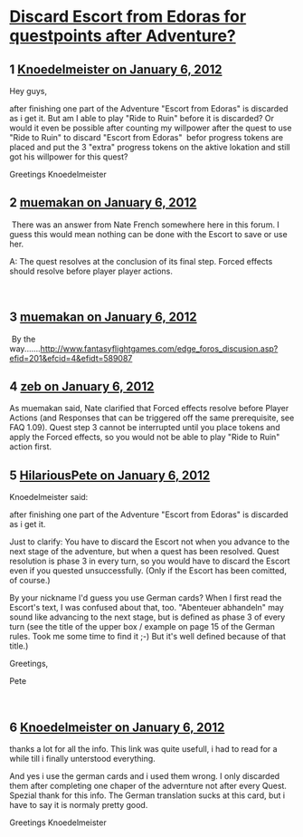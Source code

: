 # [Discard Escort from Edoras for questpoints after Adventure?](https://community.fantasyflightgames.com/topic/58520-discard-escort-from-edoras-for-questpoints-after-adventure/)

## 1 [Knoedelmeister on January 6, 2012](https://community.fantasyflightgames.com/topic/58520-discard-escort-from-edoras-for-questpoints-after-adventure/?do=findComment&comment=575533)

Hey guys,

after finishing one part of the Adventure "Escort from Edoras" is discarded as i get it. But am I able to play "Ride to Ruin" before it is discarded? Or would it even be possible after counting my willpower after the quest to use "Ride to Ruin" to discard "Escort from Edoras"  befor progress tokens are placed and put the 3 "extra" progress tokens on the aktive lokation and still got his willpower for this quest?

Greetings Knoedelmeister

## 2 [muemakan on January 6, 2012](https://community.fantasyflightgames.com/topic/58520-discard-escort-from-edoras-for-questpoints-after-adventure/?do=findComment&comment=575549)

 There was an answer from Nate French somewhere here in this forum. I guess this would mean nothing can be done with the Escort to save or use her.



A: The quest resolves at the conclusion of its final step. Forced effects should resolve before player player actions.

 




## 3 [muemakan on January 6, 2012](https://community.fantasyflightgames.com/topic/58520-discard-escort-from-edoras-for-questpoints-after-adventure/?do=findComment&comment=575550)

 By the way.......http://www.fantasyflightgames.com/edge_foros_discusion.asp?efid=201&efcid=4&efidt=589087

## 4 [zeb on January 6, 2012](https://community.fantasyflightgames.com/topic/58520-discard-escort-from-edoras-for-questpoints-after-adventure/?do=findComment&comment=575576)

As muemakan said, Nate clarified that Forced effects resolve before Player Actions (and Responses that can be triggered off the same prerequisite, see FAQ 1.09). Quest step 3 cannot be interrupted until you place tokens and apply the Forced effects, so you would not be able to play "Ride to Ruin" action first.

## 5 [HilariousPete on January 6, 2012](https://community.fantasyflightgames.com/topic/58520-discard-escort-from-edoras-for-questpoints-after-adventure/?do=findComment&comment=575701)

Knoedelmeister said:

after finishing one part of the Adventure "Escort from Edoras" is discarded as i get it.

Just to clarify: You have to discard the Escort not when you advance to the next stage of the adventure, but when a quest has been resolved. Quest resolution is phase 3 in every turn, so you would have to discard the Escort even if you quested unsuccessfully. (Only if the Escort has been comitted, of course.)

By your nickname I'd guess you use German cards? When I first read the Escort's text, I was confused about that, too. "Abenteuer abhandeln" may sound like advancing to the next stage, but is defined as phase 3 of every turn (see the title of the upper box / example on page 15 of the German rules. Took me some time to find it ;-) But it's well defined because of that title.)

Greetings,

Pete

 

## 6 [Knoedelmeister on January 6, 2012](https://community.fantasyflightgames.com/topic/58520-discard-escort-from-edoras-for-questpoints-after-adventure/?do=findComment&comment=575822)

thanks a lot for all the info. This link was quite usefull, i had to read for a while till i finally unterstood everything.

And yes i use the german cards and i used them wrong. I only discarded them after completing one chaper of the advernture not after every Quest. Spezial thank for this info. The German translation sucks at this card, but i have to say it is normaly pretty good.

Greetings Knoedelmeister

